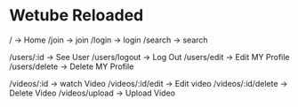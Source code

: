 # Wetube Reloaded

/ -> Home
/join -> join
/login -> login
/search -> search

/users/:id -> See User
/users/logout -> Log Out
/users/edit -> Edit MY Profile
/users/delete -> Delete MY Profile

/videos/:id -> watch Video
/videos/:id/edit -> Edit video
/videos/:id/delete -> Delete Video
/videos/upload -> Upload Video